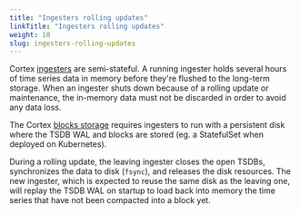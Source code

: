 ```yaml
---
title: "Ingesters rolling updates"
linkTitle: "Ingesters rolling updates"
weight: 10
slug: ingesters-rolling-updates
---
```


Cortex [ingesters](architecture.md#ingester) are semi-stateful.
A running ingester holds several hours of time series data in memory before they're flushed to the long-term storage.
When an ingester shuts down because of a rolling update or maintenance, the in-memory data must not be discarded in order to avoid any data loss.

The Cortex [blocks storage](../blocks-storage/_index.md) requires ingesters to run with a persistent disk where the TSDB WAL and blocks are stored (eg. a StatefulSet when deployed on Kubernetes).

During a rolling update, the leaving ingester closes the open TSDBs, synchronizes the data to disk (`fsync`), and releases the disk resources.
The new ingester, which is expected to reuse the same disk as the leaving one, will replay the TSDB WAL on startup to load back into memory the time series that have not been compacted into a block yet.

